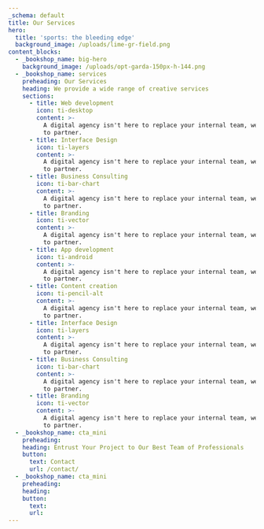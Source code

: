 ```yaml
---
_schema: default
title: Our Services
hero:
  title: 'sports: the bleeding edge'
  background_image: /uploads/lime-gr-field.png
content_blocks:
  - _bookshop_name: big-hero
    background_image: /uploads/opt-garda-150px-h-144.png
  - _bookshop_name: services
    preheading: Our Services
    heading: We provide a wide range of creative services
    sections:
      - title: Web development
        icon: ti-desktop
        content: >-
          A digital agency isn't here to replace your internal team, we're here
          to partner.
      - title: Interface Design
        icon: ti-layers
        content: >-
          A digital agency isn't here to replace your internal team, we're here
          to partner.
      - title: Business Consulting
        icon: ti-bar-chart
        content: >-
          A digital agency isn't here to replace your internal team, we're here
          to partner.
      - title: Branding
        icon: ti-vector
        content: >-
          A digital agency isn't here to replace your internal team, we're here
          to partner.
      - title: App development
        icon: ti-android
        content: >-
          A digital agency isn't here to replace your internal team, we're here
          to partner.
      - title: Content creation
        icon: ti-pencil-alt
        content: >-
          A digital agency isn't here to replace your internal team, we're here
          to partner.
      - title: Interface Design
        icon: ti-layers
        content: >-
          A digital agency isn't here to replace your internal team, we're here
          to partner.
      - title: Business Consulting
        icon: ti-bar-chart
        content: >-
          A digital agency isn't here to replace your internal team, we're here
          to partner.
      - title: Branding
        icon: ti-vector
        content: >-
          A digital agency isn't here to replace your internal team, we're here
          to partner.
  - _bookshop_name: cta_mini
    preheading:
    heading: Entrust Your Project to Our Best Team of Professionals
    button:
      text: Contact
      url: /contact/
  - _bookshop_name: cta_mini
    preheading:
    heading:
    button:
      text:
      url:
---
```


